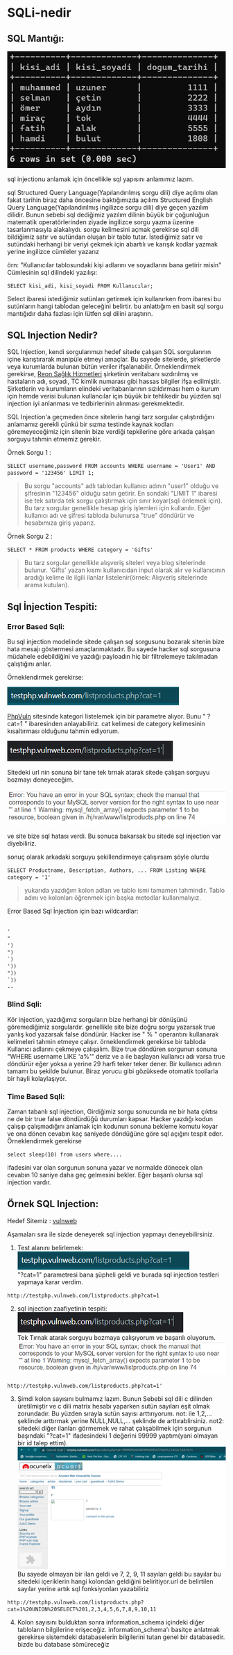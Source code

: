 # SQLi-nedir



## SQL Mantığı:

![basit tablo](/resimler/basit%20tablo.png)

sql injectionu anlamak için öncellikle sql yapısını anlamımız lazım.

sql Structured Query Language(Yapılandırılmış sorgu dili) diye açılımı olan fakat tarihin biraz daha öncesine baktığımızda açılımı Structured English Query Language(Yapılandırılmış ingilizce sorgu dili) diye geçen yazılım dilidir. Bunun sebebi sql dediğimiz yazılım dilinin büyük bir çoğunluğun matematik operatörlerinden ziyade ingilizce sorgu yazma üzerine tasarlanmasıyla alakalıydı. sorgu kelimesini açmak gerekirse sql dili bildiğimiz satır ve sutündan oluşan bir tablo tutar. İstediğimiz satır ve sutündaki herhangi bir veriyi çekmek için abartılı ve karışık kodlar yazmak yerine ingilizce cümleler yazarız

örn: "Kullanıcılar tablosundaki kişi adlarını ve soyadlarını bana getirir misin" Cümlesinin sql dilindeki yazılışı:
 ```
 SELECT kisi_adi, kisi_soyadi FROM Kullanıcılar;
 ```
Select ibaresi istediğimiz sutünları getirmek için kullanırken from ibaresi bu sutünların hangi tablodan geleceğini belirtir.
bu anlattığım en basit sql sorgu mantığıdır daha fazlası için lütfen sql dilini araştırın.


## SQL Injection Nedir?

SQL Injection, kendi sorgularımızı hedef sitede çalışan SQL sorgularının içine karıştırarak manipüle etmeyi amaçlar. Bu sayede sitelerde, şirketlerde veya kurumlarda bulunan bütün veriler ifşalanabilir. Örneklendirmek gerekirse, [Reon Sağlık Hizmetleri](https://www.kvkk.gov.tr/Icerik/7523/Kamuoyu-Duyurusu-Veri-Ihlali-Bildirimi-Reon-Saglik-Hizmetleri-Ins-Tur-San-ve-Tic-A-S-Ozel-Aktif-Hastanesi-) şirketinin veritabanı sızdırılmış ve hastaların adı, soyadı, TC kimlik numarası gibi hassas bilgiler ifşa edilmiştir. Şirketlerin ve kurumların elindeki veritabanlarının sızıldırması hem o kurum için hemde verisi bulunan kullancılar için büyük bir tehlikedir bu yüzden sql injection iyi anlanması ve tedbirlerinin alınması gerekmektedir.

SQL Injection'a geçmeden önce sitelerin hangi tarz sorgular çalıştırdığını anlamamız gerekli çünkü bir sızma testinde kaynak kodları göremeyeceğimiz için sitenin bize verdiği tepkilerine göre arkada çalışan sorguyu tahmin etmemiz gerekir. 

Örnek Sorgu 1 :
``` 
SELECT username,password FROM accounts WHERE username = 'User1' AND password = '123456' LIMIT 1;
```
 >Bu sorgu "accounts" adlı tablodan kullanıcı adının "user1" olduğu ve şifresinin "123456" olduğu satırı getirir. En sondaki "LIMIT 1" ibaresi ise tek satırda tek sorgu çalıştırmak için sınır koyar(sqli önlemek için). Bu tarz sorgular genellikle hesap giriş işlemleri için kullanılır. Eğer kullanıcı adı ve şifresi tabloda bulunursa "true" döndürür ve hesabımıza giriş yaparız.
 
Örnek Sorgu 2 :
``` 
SELECT * FROM products WHERE category = 'Gifts' 
```
>Bu tarz sorgular genellikle alışveriş siteleri veya blog sitelerinde bulunur. 'Gifts' yazan kısmı kullanıcıdan input olarak alır ve kullanıcının aradığı kelime ile ilgili ilanlar listelenir(örnek: Alışveriş sitelerinde arama kutuları).


## Sql İnjection Tespiti:

### Error Based Sqli:

Bu sql injection modelinde sitede çalışan sql sorgusunu bozarak sitenin bize hata mesajı göstermesi amaçlanmaktadır. Bu sayede hacker sql sorgusuna müdahele edebildiğini ve yazdığı payloadın hiç bir filtrelemeye takılmadan çalıştığını anlar.

Örneklendirmek gerekirse:

![error based](/resimler/phpvuln.png)

[PhpVuln](http://testphp.vulnweb.com/listproducts.php?cat=1) sitesinde kategori listelemek için bir parametre alıyor. Bunu " ?cat=1 " ibaresinden anlayabiliriz. cat kelimesi de category kelimesinin kısaltırması olduğunu tahmin ediyorum.

![tek_tirnak](/resimler/tek_tirnak.png)

Sitedeki url nin sonuna bir tane tek tırnak atarak sitede çalışan sorguyu bozmayı deneyeceğim.

![error based](/resimler/error_based.png)

ve site bize sql hatası verdi. Bu sonuca bakarsak bu sitede sql injection var diyebiliriz.

sonuç olarak arkadaki sorguyu şekillendirmeye çalışırsam şöyle olurdu

```
SELECT Productname, Description, Authors, ... FROM Listing WHERE category = '1'
```
>yukarıda yazdığım kolon adları ve tablo ismi tamamen tahmindir. Tablo adını ve kolonları öğrenmek için başka metodlar kullanmalıyız.


Error Based Sql İnjection için bazı wildcardlar:
``` 

'
"
')
")
`)
'))
"))
`))
--

```

### Blind Sqli:

Kör injection, yazdığımız sorguların bize herhangi bir dönüşünü göremediğimiz sorgulardır. genellikle site bize doğru sorgu yazarsak true yanlış kod yazarsak false döndürür. Hacker ise " % " operantını kullanarak kelimeleri tahmin etmeye çalışır. örneklendirmek gerekirse bir tabloda Kullanıcı adlarını çekmeye çalışalım. Bize true döndüren sorgunun sonuna "WHERE username LIKE 'a%'" deriz ve a ile başlayan kullanıcı adı varsa true döndürür eğer yoksa a yerine 29 harfi teker teker dener. Bir kullanıcı adının tamamı bu şekilde bulunur. Biraz yorucu gibi gözüksede otomatik toollarla bir hayli kolaylaşıyor.





### Time Based Sqli:
Zaman tabanlı sql injection, Girdiğimiz sorgu sonucunda ne bir hata çıktısı ne de bir true false döndürdüğü durumları kapsar. Hacker yazdığı kodun çalışıp çalışmadığını anlamak için kodunun sonuna bekleme komutu koyar ve ona dönen cevabın kaç saniyede döndüğüne göre sql açığını tespit eder. Örneklendirmek gerekirse
``` 
select sleep(10) from users where....
```
ifadesini var olan sorgunun sonuna yazar ve normalde dönecek olan cevabın 10 saniye daha geç gelmesini bekler. Eğer başarılı olursa sql injection vardır.





## Örnek SQL Injection:

Hedef Sitemiz : [vulnweb](http://testphp.vulnweb.com/listproducts.php?cat=1)

Aşamaları sıra ile sizde deneyerek sql injection yapmayı deneyebilirsiniz.

1) Test alanını belirlemek:<br>
![error based](/resimler/phpvuln.png)<br>
"?cat=1" parametresi bana şüpheli geldi ve burada sql injection testleri yapmaya karar verdim.<br>
```
http://testphp.vulnweb.com/listproducts.php?cat=1
```
2) sql injection zaafiyetinin tespiti:<br>
![tek_tirnak](/resimler/tek_tirnak.png)<br>
Tek Tırnak atarak sorguyu bozmaya çalışıyorum ve başarılı oluyorum.<br>
![error based](/resimler/error_based.png)<br>
```
http://testphp.vulnweb.com/listproducts.php?cat=1'
```
3) Şimdi kolon sayısını bulmamız lazım. Bunun Sebebi sql dili c dilinden üretilmiştir ve c dili matrix hesabı yaparken sutün sayıları eşit olmak zorundadır. Bu yüzden sırayla sutün sayısı arttırıyorum. not: ile 1,2,... şeklinde arttırmak yerine NULL,NULL,... şeklinde de arttırablirsiniz. not2: sitedeki diğer ilanları görmemek ve rahat çalışabilmek için sorgunun başındaki "?cat=1" ifadesindeki 1 değerini 99999 yaptım(yani olmayan bir id talep ettim).<br>
![729](/resimler/729.png)<br>
Bu sayede olmayan bir ilan geldi ve 7, 2, 9, 11 sayıları geldi bu sayılar bu sitedeki içeriklerin hangi kolondan geldiğini beliritiyor.url de belirtilen sayılar yerine artık sql fonksiyonları yazabiliriz<br>
```
http://testphp.vulnweb.com/listproducts.php?cat=1%20UNION%20SELECT%201,2,3,4,5,6,7,8,9,10,11
```
4) Kolon sayısını bulduktan sonra information_schema içindeki diğer tabloların bilgilerine erişeceğiz. information_schema'ı basitçe anlatmak gerekirse sistemdeki databaselerin bilgilerini tutan genel bir databasedir. bizde bu database sömüreceğiz

